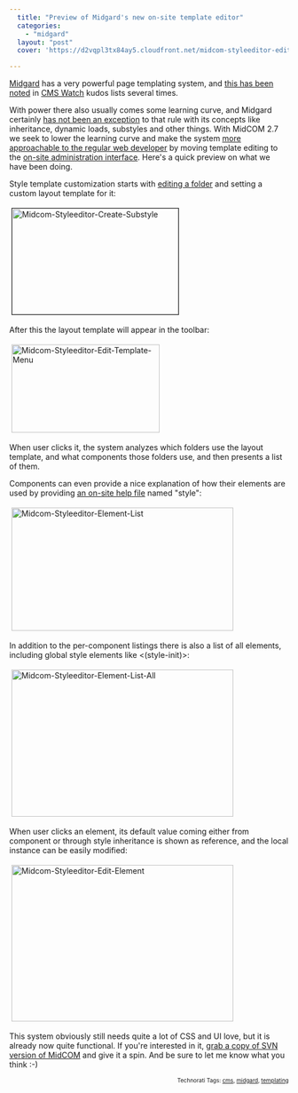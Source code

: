```yaml
---
  title: "Preview of Midgard's new on-site template editor"
  categories: 
    - "midgard"
  layout: "post"
  cover: 'https://d2vqpl3tx84ay5.cloudfront.net/midcom-styleeditor-edit-template-menu.jpg'

---
```

<a href="http://www.midgard-project.org/">Midgard</a> has a very powerful page templating system, and <a href="http://bergie.iki.fi/blog/cms-watch-kudos-of-2005/">this has been noted</a> in <a href="http://www.cmswatch.com/">CMS Watch</a> kudos lists several times.

With power there also usually comes some learning curve,  and Midgard certainly <a href="http://www.midgard-project.org/documentation/howto-midcom/">has not been an exception</a> to that rule with its concepts like inheritance, dynamic loads, substyles and other things. With MidCOM 2.7 we seek to lower the learning curve and make the system <a href="http://bergie.iki.fi/blog/midgard-in-2007--the-year-of-the-web-developer/">more approachable to the regular web developer</a> by moving template editing to the <a href="http://www.midgard-project.org/documentation/content-production-with-midcom/">on-site administration interface</a>. Here's a quick preview on what we have been doing.

Style template customization starts with <a href="http://www.midgard-project.org/documentation/folder-management-with-midcom/">editing a folder</a> and setting a custom layout template for it:

<img src="https://d2vqpl3tx84ay5.cloudfront.net/midcom-styleeditor-create-substyle.jpg" height="191" width="300" border="1" hspace="4" vspace="4" alt="Midcom-Styleeditor-Create-Substyle" />

After this the layout template will appear in the toolbar:

<img src="https://d2vqpl3tx84ay5.cloudfront.net/midcom-styleeditor-edit-template-menu.jpg" height="159" width="267" border="0" hspace="4" vspace="4" alt="Midcom-Styleeditor-Edit-Template-Menu" />

When user clicks it, the system analyzes which folders use the layout template, and what components those folders use, and then presents a list of them.

Components can even provide a nice explanation of how their elements are used by providing <a href="http://www.midgard-project.org/documentation/midcom-component-online-documentation/">an on-site help file</a> named "style":

<img src="https://d2vqpl3tx84ay5.cloudfront.net/midcom-styleeditor-element-list.jpg" height="222" width="400" border="0" hspace="4" vspace="4" alt="Midcom-Styleeditor-Element-List" />

In addition to the per-component listings there is also a list of all elements, including global style elements like &lt;(style-init)&gt;:

<img src="https://d2vqpl3tx84ay5.cloudfront.net/midcom-styleeditor-element-list-all.jpg" height="265" width="400" border="0" hspace="4" vspace="4" alt="Midcom-Styleeditor-Element-List-All" />

When user clicks an element, its default value coming either from component or through style inheritance is shown as reference, and the local instance can be easily modified:

<img src="https://d2vqpl3tx84ay5.cloudfront.net/midcom-styleeditor-edit-element.jpg" height="282" width="400" border="0" hspace="4" vspace="4" alt="Midcom-Styleeditor-Edit-Element" />

This system obviously still needs quite a lot of CSS and UI love, but it is already now quite functional. If you're interested in it, <a href="http://www.midgard-project.org/documentation/running-latest-midcom-from-subversion/">grab a copy of SVN version of MidCOM</a> and give it a spin. And be sure to let me know what you think :-)

<p style="text-align:right;font-size:10px;">Technorati Tags: <a href="http://www.technorati.com/tag/cms" rel="tag">cms</a>, <a href="http://www.technorati.com/tag/midgard" rel="tag">midgard</a>, <a href="http://www.technorati.com/tag/templating" rel="tag">templating</a></p>
